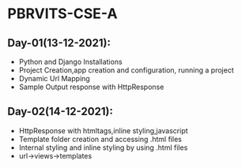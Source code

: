 # PBRVITS-CSE-A

## Day-01(13-12-2021):
  - Python and Django Installations
  - Project Creation,app creation and configuration, running a project
  - Dynamic Url Mapping
  - Sample Output response with HttpResponse 

## Day-02(14-12-2021):
  - HttpResponse with htmltags,inline styling,javascript
  - Template folder creation and accessing .html files
  - Internal styling and inline styling by using .html files
  - url->views->templates
